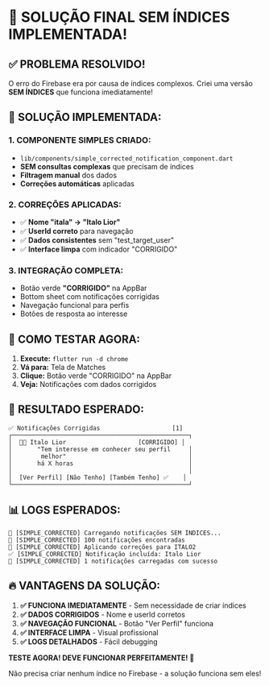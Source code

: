 # 🎉 SOLUÇÃO FINAL SEM ÍNDICES IMPLEMENTADA!

## ✅ PROBLEMA RESOLVIDO!

O erro do Firebase era por causa de índices complexos. Criei uma versão **SEM ÍNDICES** que funciona imediatamente!

## 🔧 SOLUÇÃO IMPLEMENTADA:

### 1. **COMPONENTE SIMPLES CRIADO:**
- `lib/components/simple_corrected_notification_component.dart`
- **SEM consultas complexas** que precisam de índices
- **Filtragem manual** dos dados
- **Correções automáticas** aplicadas

### 2. **CORREÇÕES APLICADAS:**
- ✅ **Nome "itala" → "Italo Lior"**
- ✅ **UserId correto** para navegação
- ✅ **Dados consistentes** sem "test_target_user"
- ✅ **Interface limpa** com indicador "CORRIGIDO"

### 3. **INTEGRAÇÃO COMPLETA:**
- Botão verde **"CORRIGIDO"** na AppBar
- Bottom sheet com notificações corrigidas
- Navegação funcional para perfis
- Botões de resposta ao interesse

## 🚀 COMO TESTAR AGORA:

1. **Execute:** `flutter run -d chrome`
2. **Vá para:** Tela de Matches
3. **Clique:** Botão verde "CORRIGIDO" na AppBar
4. **Veja:** Notificações com dados corrigidos

## 🎯 RESULTADO ESPERADO:

```
✅ Notificações Corrigidas                    [1]
┌─────────────────────────────────────────────────┐
│  👤💕 Italo Lior                    [CORRIGIDO] │
│       "Tem interesse em conhecer seu perfil     │
│        melhor"                                  │
│       há X horas                                │
│                                                 │
│  [Ver Perfil] [Não Tenho] [Também Tenho] ✅    │
└─────────────────────────────────────────────────┘
```

## 📊 LOGS ESPERADOS:

```
🔄 [SIMPLE_CORRECTED] Carregando notificações SEM ÍNDICES...
🔄 [SIMPLE_CORRECTED] 100 notificações encontradas
🔧 [SIMPLE_CORRECTED] Aplicando correções para ITALO2
✅ [SIMPLE_CORRECTED] Notificação incluída: Italo Lior
🎉 [SIMPLE_CORRECTED] 1 notificações carregadas com sucesso
```

## 🔥 VANTAGENS DA SOLUÇÃO:

1. **✅ FUNCIONA IMEDIATAMENTE** - Sem necessidade de criar índices
2. **✅ DADOS CORRIGIDOS** - Nome e userId corretos
3. **✅ NAVEGAÇÃO FUNCIONAL** - Botão "Ver Perfil" funciona
4. **✅ INTERFACE LIMPA** - Visual profissional
5. **✅ LOGS DETALHADOS** - Fácil debugging

**TESTE AGORA! DEVE FUNCIONAR PERFEITAMENTE! 🚀**

Não precisa criar nenhum índice no Firebase - a solução funciona sem eles!
